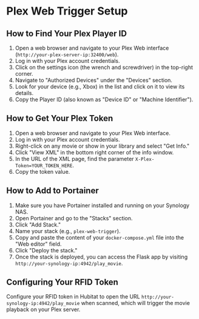 # Plex Web Trigger Setup

## How to Find Your Plex Player ID

1. Open a web browser and navigate to your Plex Web interface (`http://your-plex-server-ip:32400/web`).
2. Log in with your Plex account credentials.
3. Click on the settings icon (the wrench and screwdriver) in the top-right corner.
4. Navigate to "Authorized Devices" under the "Devices" section.
5. Look for your device (e.g., Xbox) in the list and click on it to view its details.
6. Copy the Player ID (also known as "Device ID" or "Machine Identifier").

## How to Get Your Plex Token

1. Open a web browser and navigate to your Plex Web interface.
2. Log in with your Plex account credentials.
3. Right-click on any movie or show in your library and select "Get Info."
4. Click "View XML" in the bottom right corner of the info window.
5. In the URL of the XML page, find the parameter `X-Plex-Token=YOUR_TOKEN_HERE`.
6. Copy the token value.

## How to Add to Portainer

1. Make sure you have Portainer installed and running on your Synology NAS.
2. Open Portainer and go to the "Stacks" section.
3. Click "Add Stack."
4. Name your stack (e.g., `plex-web-trigger`).
5. Copy and paste the content of your `docker-compose.yml` file into the "Web editor" field.
6. Click "Deploy the stack."
7. Once the stack is deployed, you can access the Flask app by visiting `http://your-synology-ip:4942/play_movie`.

## Configuring Your RFID Token

Configure your RFID token in Hubitat to open the URL `http://your-synology-ip:4942/play_movie` when scanned, which will trigger the movie playback on your Plex server.